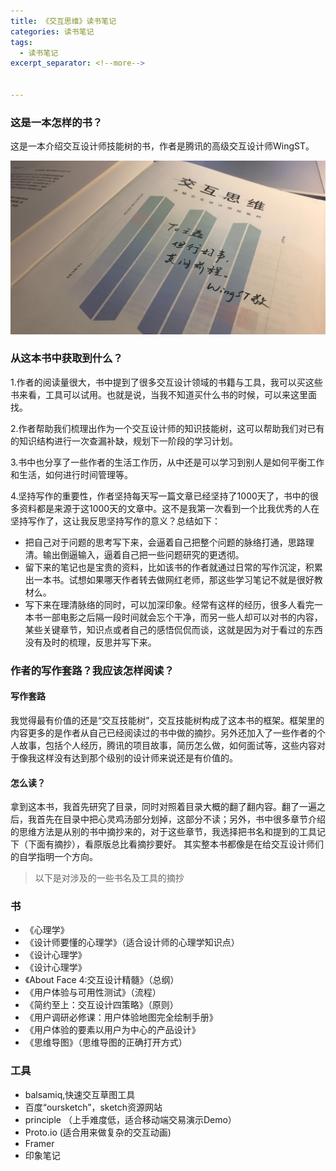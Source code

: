 ```yaml
---
title: 《交互思维》读书笔记
categories: 读书笔记
tags:
  - 读书笔记
excerpt_separator: <!--more-->


---
```




### 这是一本怎样的书？

这是一本介绍交互设计师技能树的书，作者是腾讯的高级交互设计师WingST。

![01](/wp-content/uploads/2019/07/01.jpeg)

<!--more-->

### 从这本书中获取到什么？

1.作者的阅读量很大，书中提到了很多交互设计领域的书籍与工具，我可以买这些书来看，工具可以试用。也就是说，当我不知道买什么书的时候，可以来这里面找。

2.作者帮助我们梳理出作为一个交互设计师的知识技能树，这可以帮助我们对已有的知识结构进行一次查漏补缺，规划下一阶段的学习计划。

3.书中也分享了一些作者的生活工作历，从中还是可以学习到别人是如何平衡工作和生活，如何进行时间管理等。 

4.坚持写作的重要性，作者坚持每天写一篇文章已经坚持了1000天了，书中的很多资料都是来源于这1000天的文章中。这不是我第一次看到一个比我优秀的人在坚持写作了，这让我反思坚持写作的意义？总结如下：

* 把自己对于问题的思考写下来，会逼着自己把整个问题的脉络打通，思路理清。输出倒逼输入，逼着自己把一些问题研究的更透彻。
* 留下来的笔记也是宝贵的资料，比如该书的作者就通过日常的写作沉淀，积累出一本书。试想如果哪天作者转去做网红老师，那这些学习笔记不就是很好教材么。
* 写下来在理清脉络的同时，可以加深印象。经常有这样的经历，很多人看完一本书一部电影之后隔一段时间就会忘个干净，而另一些人却可以对书的内容，某些关键章节，知识点或者自己的感悟侃侃而谈，这就是因为对于看过的东西没有及时的梳理，反思并写下来。

### 作者的写作套路？我应该怎样阅读？

#### 写作套路
我觉得最有价值的还是“交互技能树”，交互技能树构成了这本书的框架。框架里的内容更多的是作者从自己已经阅读过的书中做的摘抄。另外还加入了一些作者的个人故事，包括个人经历，腾讯的项目故事，简历怎么做，如何面试等，这些内容对于像我这样没有达到那个级别的设计师来说还是有价值的。
#### 怎么读？
拿到这本书，我首先研究了目录，同时对照着目录大概的翻了翻内容。翻了一遍之后，我首先在目录中把心灵鸡汤部分划掉，这部分不读；另外，书中很多章节介绍的思维方法是从别的书中摘抄来的，对于这些章节，我选择把书名和提到的工具记下（下面有摘抄），看原版总比看摘抄要好。
其实整本书都像是在给交互设计师们的自学指明一个方向。

> 以下是对涉及的一些书名及工具的摘抄

### 书
* 《心理学》
* 《设计师要懂的心理学》（适合设计师的心理学知识点）
* 《设计心理学》
* 《设计心理学》
* 《About Face 4:交互设计精髓》（总纲）
* 《用户体验与可用性测试》（流程）
* 《简约至上：交互设计四策略》（原则）
* 《用户调研必修课：用户体验地图完全绘制手册》
* 《用户体验的要素以用户为中心的产品设计》
* 《思维导图》（思维导图的正确打开方式）


### 工具
* balsamiq,快速交互草图工具
* 百度“oursketch”，sketch资源网站
* principle （上手难度低，适合移动端交易演示Demo）
* Proto.io (适合用来做复杂的交互动画)
* Framer 
* 印象笔记